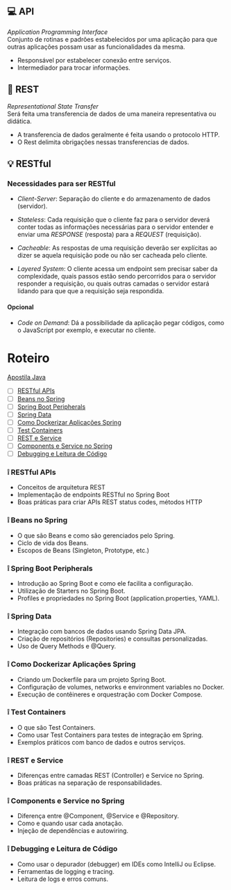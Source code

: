 ## :computer: API
_Application Programming Interface_  
Conjunto de rotinas e padrões estabelecidos por uma aplicação para que outras aplicações possam usar as funcionalidades da mesma.
- Responsável por estabelecer conexão entre serviços.
- Intermediador para trocar informações.

## :calling: REST
_Representational State Transfer_  
Será feita uma transferencia de dados de uma maneira representativa ou didática.   
- A transferencia de dados geralmente é feita usando o protocolo HTTP.   
- O Rest delimita obrigações nessas transferencias de dados.

## :bulb: RESTful
### Necessidades para ser RESTful
- _Client-Server_: Separação do cliente e do armazenamento de dados (servidor).

- _Stateless_: Cada requisição que o cliente faz para o servidor deverá conter todas as informações necessárias para o servidor entender e enviar uma _RESPONSE_ (resposta) para a _REQUEST_ (requisição).

- _Cacheable_: As respostas de uma requisição deverão ser explícitas ao dizer se aquela requisição pode ou não ser cacheada pelo cliente.

- _Layered System_: O cliente acessa um endpoint sem precisar saber da complexidade, quais passos estão sendo percorridos para o servidor responder a requisição, ou quais outras camadas o servidor estará lidando para que que a requisição seja respondida.

#### Opcional
- _Code on Demand_: Dá a possibilidade da aplicação pegar códigos, como o JavaScript por exemplo, e executar no cliente. 

# Roteiro
[Apostila Java](https://www.alura.com.br/apostila-java-orientacao-objetos)

<!-- Alterar os links após atualizar a checkbox -->
- [ ] [RESTful APIs](#grey_exclamation--restful-apis)  
- [ ] [Beans no Spring](#grey_exclamation--beans-no-spring)
- [ ] [Spring Boot Peripherals](#grey_exclamation--spring-boot-peripherals)
- [ ] [Spring Data](#grey_exclamation--spring-data)
- [ ] [Como Dockerizar Aplicações Spring](#grey_exclamation--como-dockerizar-aplicações-spring)
- [ ] [Test Containers](#grey_exclamation--test-containers)
- [ ] [REST e Service](#grey_exclamation--rest-e-service)
- [ ] [Components e Service no Spring](#grey_exclamation--components-e-service-no-spring)
- [ ] [Debugging e Leitura de Código](#grey_exclamation--debugging-e-leitura-de-código)

### :grey_exclamation: <!-- :white_check_mark: --> RESTful APIs
- Conceitos de arquitetura REST
- Implementação de endpoints RESTful no Spring Boot
- Boas práticas para criar APIs REST status codes, métodos HTTP

### :grey_exclamation: <!-- :white_check_mark: --> Beans no Spring
- O que são Beans e como são gerenciados pelo Spring.
- Ciclo de vida dos Beans.
- Escopos de Beans (Singleton, Prototype, etc.)

### :grey_exclamation: <!-- :white_check_mark: --> Spring Boot Peripherals
- Introdução ao Spring Boot e como ele facilita a configuração.
- Utilização de Starters no Spring Boot.
- Profiles e propriedades no Spring Boot (application.properties, YAML).

### :grey_exclamation: <!-- :white_check_mark: --> Spring Data
- Integração com bancos de dados usando Spring Data JPA.
- Criação de repositórios (Repositories) e consultas personalizadas.
- Uso de Query Methods e @Query.

### :grey_exclamation: <!-- :white_check_mark: --> Como Dockerizar Aplicações Spring
- Criando um Dockerfile para um projeto Spring Boot.
- Configuração de volumes, networks e environment variables no Docker.
- Execução de contêineres e orquestração com Docker Compose.

### :grey_exclamation: <!-- :white_check_mark: --> Test Containers
- O que são Test Containers.
- Como usar Test Containers para testes de integração em Spring.
- Exemplos práticos com banco de dados e outros serviços.

### :grey_exclamation: <!-- :white_check_mark: --> REST e Service
- Diferenças entre camadas REST (Controller) e Service no Spring.
- Boas práticas na separação de responsabilidades.

### :grey_exclamation: <!-- :white_check_mark: --> Components e Service no Spring
- Diferença entre @Component, @Service e @Repository.
- Como e quando usar cada anotação.
- Injeção de dependências e autowiring.

### :grey_exclamation: <!-- :white_check_mark: --> Debugging e Leitura de Código
- Como usar o depurador (debugger) em IDEs como IntelliJ ou Eclipse.
- Ferramentas de logging e tracing.
- Leitura de logs e erros comuns.